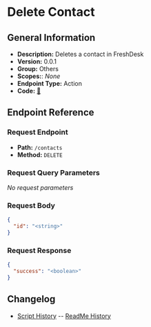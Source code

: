# Delete Contact

## General Information

- **Description:** Deletes a contact in FreshDesk
- **Version:** 0.0.1
- **Group:** Others
- **Scopes:**: _None_
- **Endpoint Type:** Action
- **Code:** [🔗](https://github.com/NangoHQ/integration-templates/tree/main/integrations/freshdesk/actions/delete-contact.ts)

## Endpoint Reference

### Request Endpoint

- **Path:** `/contacts`
- **Method:** `DELETE`

### Request Query Parameters

_No request parameters_

### Request Body

```json
{
  "id": "<string>"
}
```

### Request Response

```json
{
  "success": "<boolean>"
}
```

## Changelog

- [Script History](https://github.com/NangoHQ/integration-templates/commits/main/integrations/freshdesk/actions/delete-contact.ts)
-- [ReadMe History](https://github.com/NangoHQ/integration-templates/commits/main/integrations/freshdesk/actions/delete-contact.md)
